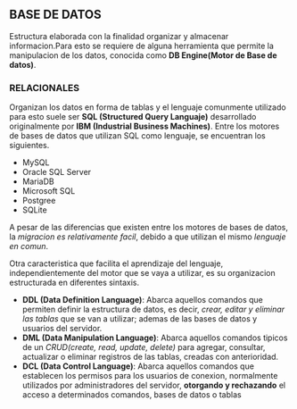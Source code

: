## BASE DE DATOS

Estructura elaborada con la finalidad organizar y almacenar informacion.Para esto se requiere de alguna herramienta que permite la manipulacion de los datos, conocida como __DB Engine(Motor de Base de datos)__.

### RELACIONALES

Organizan los datos en forma de tablas y el lenguaje comunmente utilizado para esto suele ser __SQL (Structured Query Languaje)__ desarrollado originalmente por __IBM (Industrial Business Machines)__. Entre los motores de bases de datos que utilizan SQL como lenguaje, se encuentran los siguientes.

* MySQL
* Oracle SQL Server
* MariaDB
* Microsoft SQL
* Postgree
* SQLite

A pesar de las diferencias que existen entre los motores de bases de datos, la _migracion es relativamente facil_, debido a que utilizan el mismo _lenguaje en comun_. 

Otra caracteristica que facilita el aprendizaje del lenguaje, independientemente del motor que se vaya a utilizar, es su organizacion estructurada en diferentes sintaxis.

* __DDL (Data Definition Language)__: Abarca aquellos comandos que permiten definir la estructura de datos, es decir, _crear, editar y eliminar las tablas_ que se van a utilizar; ademas de las bases de datos y usuarios del servidor.
* __DML (Data Manipulation Language)__: Abarca aquellos comandos tipicos de un _CRUD(create, read, update, delete)_ para agregar, consultar, actualizar o eliminar registros de las tablas, creadas con anterioridad.
* __DCL (Data Control Language)__: Abarca aquellos comandos que establecen los permisos para los usuarios de conexion, normalmente utilizados por administradores del servidor, __otorgando y rechazando__ el acceso a determinados comandos, bases de datos o tablas
